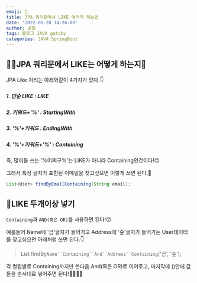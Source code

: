 ```yaml
---
emoji: 🔮
title: JPA 쿼리문에서 LIKE 여러개 하는법
date: '2022-06-28 14:26:00'
author: 곰덜
tags: 블로그 JAVA gatsby
categories: JAVA SpringBoot
---
```


## 👨‍🏫JPA 쿼리문에서 LIKE는 어떻게 하는지🤔

JPA Like 처리는 아래와같이 4가지가 있다.👇

##### 1. 단순 LIKE : LIKE

##### 2. 키워드+'%' : StartingWith

##### 3. '%'+키워드 : EndingWith

##### 4. '%'+키워드+'%' : Containing

즉, 많이들 쓰는 '%어쩌구%'는 LIKE가 아니라 Containing인것이다!🙃

그래서 특정 글자가 포함된 이메일을 찾고싶으면 이렇게 쓰면 된다.💁

```java
List<User> findByEmailContaining(String email);
```

## 🎲LIKE 두개이상 넣기

`Containing`과 `AND(혹은 OR)`를 사용하면 된다!😙

예를들어 Name에 '곰'글자가 들어가고 Address에 '숲'글자가 들어가는 User데이터를 찾고싶으면 아래처럼 쓰면 된다.👇

> List<User> findBy`Name``Containing``And``Address``Containing`('곰', '숲');

각 컬럼별로 Containing까지만 쓴다음 And(혹은 OR)로 이어주고, 마지막에 ()안에 값들을 순서대로 넣어주면 된다!🌳🐻💖🌲

```toc

```
